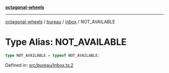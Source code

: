 [**octagonal-wheels**](../../../../../../README.md)

***

[octagonal-wheels](../../../../../../globals.md) / [bureau](../../../README.md) / [inbox](../README.md) / NOT\_AVAILABLE

# Type Alias: NOT\_AVAILABLE

```ts
type NOT_AVAILABLE = typeof NOT_AVAILABLE;
```

Defined in: [src/bureau/Inbox.ts:2](https://github.com/vrtmrz/octagonal-wheels/blob/main/src/bureau/Inbox.ts#L2)
